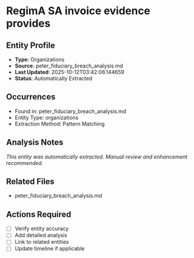 # RegimA SA invoice evidence provides

## Entity Profile
- **Type**: Organizations
- **Source**: peter_fiduciary_breach_analysis.md
- **Last Updated**: 2025-10-12T03:42:06.144659
- **Status**: Automatically Extracted

## Occurrences
- Found in: peter_fiduciary_breach_analysis.md
- Entity Type: organizations
- Extraction Method: Pattern Matching

## Analysis Notes
*This entity was automatically extracted. Manual review and enhancement recommended.*

## Related Files
- peter_fiduciary_breach_analysis.md

## Actions Required
- [ ] Verify entity accuracy
- [ ] Add detailed analysis
- [ ] Link to related entities
- [ ] Update timeline if applicable
